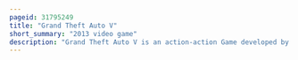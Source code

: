 ```yaml
---
pageid: 31795249
title: "Grand Theft Auto V"
short_summary: "2013 video game"
description: "Grand Theft Auto V is an action-action Game developed by rockstar North and published by Rockstar Games in 2013. It is the seventh main Entry in the grand Theft Auto Series after grand Theft Auto Iv 2008 and the overall fifteenth Instalment. The single-player Story follows three Protagonists Bank robber michael de santa Street Gangster franklin Clinton and Drug Dealer and Gunman Trevor Philips and their Attempts to commit Heists under Pressure from a corrupt Government. Players freely roam San Andreas's open World Countryside and fictional City of Los Santos, based on Los Angeles."
---
```

